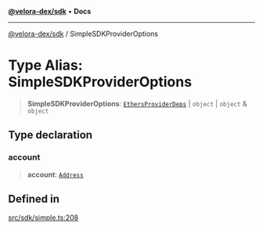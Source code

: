 [**@velora-dex/sdk**](../README.md) • **Docs**

***

[@velora-dex/sdk](../globals.md) / SimpleSDKProviderOptions

# Type Alias: SimpleSDKProviderOptions

> **SimpleSDKProviderOptions**: [`EthersProviderDeps`](EthersProviderDeps.md) \| `object` \| `object` & `object`

## Type declaration

### account

> **account**: [`Address`](Address.md)

## Defined in

[src/sdk/simple.ts:208](https://github.com/paraswap/paraswap-sdk/blob/master/src/sdk/simple.ts#L208)
